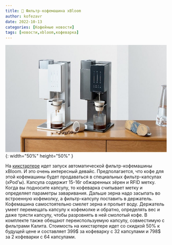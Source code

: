 ```yaml
---
title: 📰 Фильтр-кофемашина xBloom
author: kofezavr
date: 2022-10-13
categories: [Кофейные новости]
tags: [новости,xbloom,кофеварка]
--- 
```


![Фильтр-кофемашина xBloom](/assets/img/posts/22/10/xbloom.jpg){: width="50%" height="50%" }

На [кикстартере](https://www.kickstarter.com/projects/xbloom/xbloom-all-in-one-coffee-machine) идет запуск автоматической фильтр-кофемашины xBloom. И это очень интересный девайс. Предполагается, что кофе для этой кофемашины будет продаваться в специальных фильтр-капсулах (xPod'ы). Капсула содержит 15-16г обжаренных зёрен и RFID метку. Когда вы подносите капсулу, то кофеварка считывает метку и определяет параметры заваривания. Дальше зерна надо засыпать во встроенную кофемолку, а фильтр-капсулу поставить в держатель. Кофемашина самостоятельно смелет зерна и прольет воду. Держатель умеет перемещать капсулу к кофемолке и обратно, определять вес и даже трясти капсулу, чтобы разровнять в ней смолотый кофе. В комплекте также обещают переиспользуемую капсулу, совместимую с фильтрами Калита. Стоимость на кикстартере идет со скидкой 50% к будущей цене и составляет 399$ за кофеварку с 32 капсулами и 798$ за 2 кофеварки с 64 капсулами.